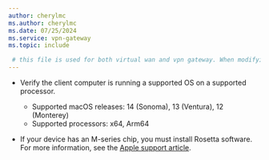 ```yaml
---
author: cherylmc
ms.author: cherylmc
ms.date: 07/25/2024
ms.service: vpn-gateway
ms.topic: include

 # this file is used for both virtual wan and vpn gateway. When modifying, make sure that your changes work for both environments.
---
```

* Verify the client computer is running a supported OS on a supported processor.

  * Supported macOS releases: 14 (Sonoma), 13 (Ventura), 12 (Monterey)
  * Supported processors: x64, Arm64

* If your device has an M-series chip, you must install Rosetta software. For more information, see the [Apple support article](https://support.apple.com/en-us/HT211861).
